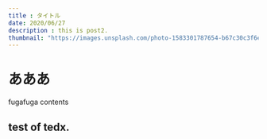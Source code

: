 ```yaml
---
title : タイトル
date: 2020/06/27
description : this is post2.
thumbnail: "https://images.unsplash.com/photo-1583301787654-b67c30c3f6e4?ixlib=rb-1.2.1&ixid=eyJhcHBfaWQiOjEyMDd9&auto=format&fit=crop&w=900&q=60"
---
```


# あああ
fugafuga contents
## test of tedx.
